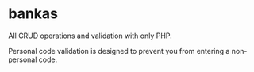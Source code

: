 # bankas

All CRUD operations and validation with only PHP.

Personal code validation is designed to prevent you from entering a non-personal code.
